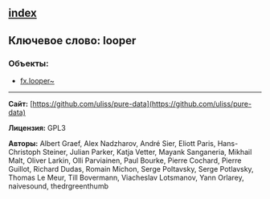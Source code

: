 [index](../index.html)
---

## Ключевое слово: looper

### Объекты:
* [fx.looper~](../fx.looper~.html)

---
**Сайт:** [https://github.com/uliss/pure-data](https://github.com/uliss/pure-data)

**Лицензия:** GPL3

**Авторы:** Albert Graef, Alex Nadzharov, André Sier, Eliott Paris, Hans-Christoph Steiner, Julian Parker, Katja Vetter, Mayank Sanganeria, Mikhail Malt, Oliver Larkin, Olli Parviainen, Paul Bourke, Pierre Cochard, Pierre Guillot, Richard Dudas, Romain Michon, Serge Poltavsky, Serge Potlavsky, Thomas Le Meur, Till Bovermann, Viacheslav Lotsmanov, Yann Orlarey, naivesound, thedrgreenthumb
